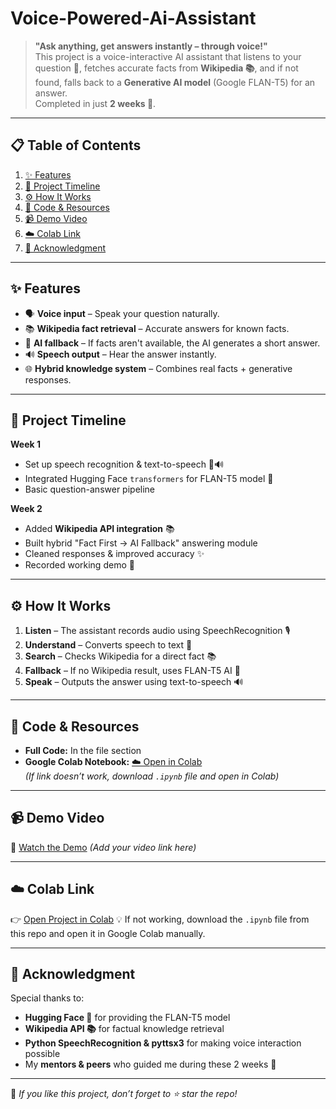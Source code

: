# Voice-Powered-Ai-Assistant

> **"Ask anything, get answers instantly – through voice!"**  
> This project is a voice-interactive AI assistant that listens to your question 🎤, fetches accurate facts from **Wikipedia 📚**, and if not found, falls back to a **Generative AI model** (Google FLAN-T5) for an answer.  
> Completed in just **2 weeks 🚀**.

---

## 📋 Table of Contents
1. [✨ Features](#-features)
2. [📅 Project Timeline](#-project-timeline)
3. [⚙️ How It Works](#%EF%B8%8F-how-it-works)
4. [📂 Code & Resources](#-code--resources)
5. [📹 Demo Video](#-demo-video)
6. [☁️ Colab Link](#%EF%B8%8F-colab-link)
7. [🙏 Acknowledgment](#-acknowledgment)

---

## ✨ Features
- 🗣 **Voice input** – Speak your question naturally.
- 📚 **Wikipedia fact retrieval** – Accurate answers for known facts.
- 🤖 **AI fallback** – If facts aren't available, the AI generates a short answer.
- 🔊 **Speech output** – Hear the answer instantly.
- 🌐 **Hybrid knowledge system** – Combines real facts + generative responses.

---

## 📅 Project Timeline
**Week 1**  
- Set up speech recognition & text-to-speech 🎤🔊  
- Integrated Hugging Face `transformers` for FLAN-T5 model 🤖  
- Basic question-answer pipeline  

**Week 2**  
- Added **Wikipedia API integration** 📚  
- Built hybrid "Fact First → AI Fallback" answering module  
- Cleaned responses & improved accuracy ✨  
- Recorded working demo 🎥  

---

## ⚙️ How It Works
1. **Listen** – The assistant records audio using SpeechRecognition 🎙️  
2. **Understand** – Converts speech to text 📝  
3. **Search** – Checks Wikipedia for a direct fact 📚  
4. **Fallback** – If no Wikipedia result, uses FLAN-T5 AI 🤖  
5. **Speak** – Outputs the answer using text-to-speech 🔊

---

## 📂 Code & Resources
- **Full Code:** In the file section
- **Google Colab Notebook:** [☁️ Open in Colab](https://colab.research.google.com/drive/1LHHU5D0biivll88OsB6qMR8kqEELObbU?usp=sharing)  
  *(If link doesn’t work, download `.ipynb` file and open in Colab)*  

---

## 📹 Demo Video
🎥 [Watch the Demo](#) *(Add your video link here)*

---

## ☁️ Colab Link
👉 [Open Project in Colab](https://colab.research.google.com/drive/1LHHU5D0biivll88OsB6qMR8kqEELObbU?usp=sharing) 
💡 If not working, download the `.ipynb` file from this repo and open it in Google Colab manually.

---

## 🙏 Acknowledgment
Special thanks to:  
- **Hugging Face 🤗** for providing the FLAN-T5 model  
- **Wikipedia API 📚** for factual knowledge retrieval  
- **Python SpeechRecognition & pyttsx3** for making voice interaction possible  
- My **mentors & peers** who guided me during these 2 weeks 💙  

---

💬 *If you like this project, don’t forget to ⭐ star the repo!*  
